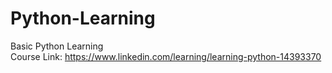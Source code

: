 # Python-Learning
Basic Python Learning<br>
Course Link: https://www.linkedin.com/learning/learning-python-14393370
